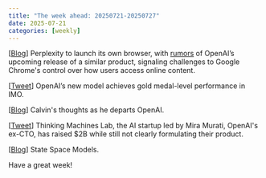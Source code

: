 ```yaml
---
title: "The week ahead: 20250721-20250727"
date: 2025-07-21
categories: [weekly]
---
```


[[Blog](https://comet.perplexity.ai/)] Perplexity to launch its own browser,
with
[rumors](https://www.reuters.com/business/media-telecom/openai-release-web-browser-challenge-google-chrome-2025-07-09/)
of OpenAI’s upcoming release of a similar product, signaling challenges to
Google Chrome's control over how users access online content.

[[Tweet](http://x.com/alexwei_/status/1946477742855532918)] OpenAI’s new
model achieves gold medal-level performance in IMO.

[[Blog](https://calv.info/openai-reflections)] Calvin's thoughts as he departs
OpenAI.

[[Tweet](https://x.com/miramurati/status/1945166365834535247)] Thinking Machines
Lab, the AI startup led by Mira Murati, OpenAI's ex-CTO, has raised $2B while
still not clearly formulating their product.

[[Blog](https://newsletter.maartengrootendorst.com/p/a-visual-guide-to-mamba-and-state)]
State Space Models.

Have a great week!
